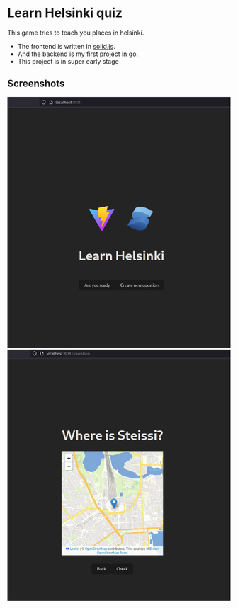 # Learn Helsinki quiz

This game tries to teach you places in helsinki.

* The frontend is written in [solid.js](https://www.solidjs.com/).
* And the backend is my first project in [go](https://go.dev/).
* This project is in super early stage

## Screenshots

![Welcome](docs/welcome_page.png)
![Question](docs/question_page.png)

